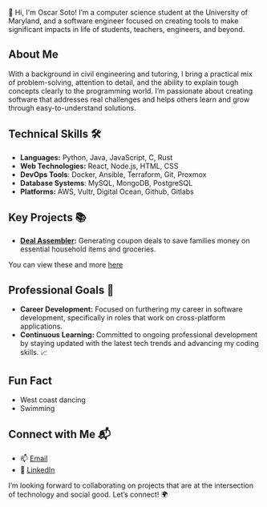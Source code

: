 👋 Hi, I'm Oscar Soto! I’m a computer science student at the University of Maryland, and a software engineer focused on creating tools to make significant impacts in life of students, teachers, engineers, and beyond.

## About Me
With a background in civil engineering and tutoring, I bring a practical mix of problem-solving, attention to detail, and the ability to explain tough concepts clearly to the programming world. I’m passionate about creating software that addresses real challenges and helps others learn and grow through easy-to-understand solutions.

## Technical Skills 🛠️
- **Languages:** Python, Java, JavaScript, C, Rust
- **Web Technologies:** React, Node.js, HTML, CSS
- **DevOps Tools**: Docker, Ansible, Terraform, Git, Proxmox
- **Database Systems**: MySQL, MongoDB, PostgreSQL
- **Platforms:** AWS, Vultr, Digital Ocean, Github, Gitlabs

## Key Projects 📚
- **[Deal Assembler](https://github.com/oscarjsoto/deal-assembler):** Generating coupon deals to save families money on essential household items and groceries. 

You can view these and more [here](https://oscarjsoto.com/projects)

## Professional Goals 🚀
- **Career Development:** Focused on furthering my career in software development, specifically in roles that work on cross-platform applications. 
- **Continuous Learning:** Committed to ongoing professional development by staying updated with the latest tech trends and advancing my coding skills. 📈

## Fun Fact
- West coast dancing
- Swimming

## Connect with Me 📬
- 📫 [Email](mailto:oscar@oscarjsoto.com)
- 🔗 [LinkedIn](https://linkedin.com/in/oscarjsoto)

I’m looking forward to collaborating on projects that are at the intersection of technology and social good. Let’s connect! 🌍
